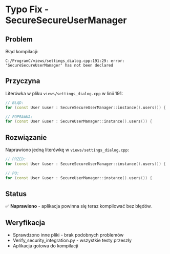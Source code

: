 # Typo Fix - SecureSecureUserManager

## Problem
Błąd kompilacji:
```
C:/ProgramC/views/settings_dialog.cpp:191:29: error: 'SecureSecureUserManager' has not been declared
```

## Przyczyna
Literówka w pliku `views/settings_dialog.cpp` w linii 191:
```cpp
// BŁĄD:
for (const User &user : SecureSecureUserManager::instance().users()) {

// POPRAWKA:
for (const User &user : SecureUserManager::instance().users()) {
```

## Rozwiązanie
Naprawiono jedną literówkę w `views/settings_dialog.cpp`:

```cpp
// PRZED:
for (const User &user : SecureSecureUserManager::instance().users()) {

// PO:
for (const User &user : SecureUserManager::instance().users()) {
```

## Status
✅ **Naprawiono** - aplikacja powinna się teraz kompilować bez błędów.

## Weryfikacja
- Sprawdzono inne pliki - brak podobnych problemów
- Verify_security_integration.py - wszystkie testy przeszły
- Aplikacja gotowa do kompilacji